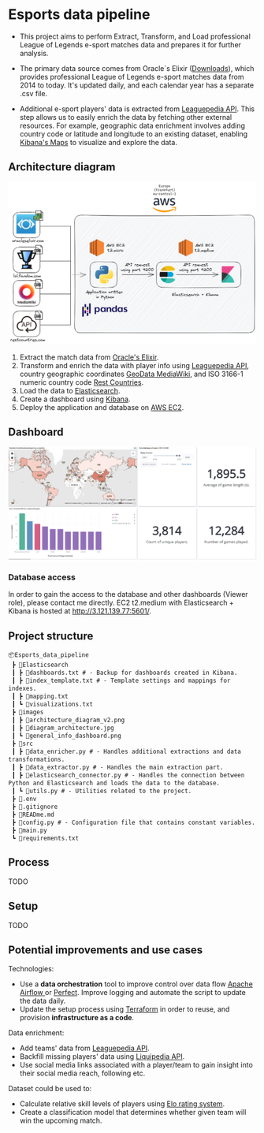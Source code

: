 # Esports data pipeline

- This project aims to perform Extract, Transform, and Load professional League of Legends e-sport matches data and prepares it for further analysis.


- The primary data source comes from Oracle`s Elixir ([Downloads](https://oracleselixir.com/tools/downloads)), which provides professional League of Legends e-sport matches data from 2014 to today. It's updated daily, and each calendar year has a separate .csv file.


- Additional e-sport players' data is extracted from [Leaguepedia API](https://lol.fandom.com/wiki/Help:Leaguepedia_API). This step allows us to easily enrich the data by fetching other external resources. For example, geographic data enrichment involves adding country code or latitude and longitude to an existing dataset, enabling [Kibana's Maps](https://www.elastic.co/guide/en/kibana/current/maps.html) to visualize and explore the data.

## Architecture diagram

![Architecture diagram](images/architecture_diagram_v2.png) 

1. Extract the match data from [Oracle's Elixir](https://oracleselixir.com/tools/downloads).
2. Transform and enrich the data with player info using [Leaguepedia API](https://lol.fandom.com/wiki/Help:Leaguepedia_API), country geographic coordinates [GeoData MediaWiki](https://www.mediawiki.org/wiki/Extension:GeoData), and ISO 3166-1 numeric country code [Rest Countries](https://gitlab.com/amatos/rest-countries).
3. Load the data to [Elasticsearch](https://www.elastic.co/guide/en/elasticsearch/reference/current/index.html).
4. Create a dashboard using [Kibana](https://www.elastic.co/guide/en/kibana/master/index.html). 
5. Deploy the application and database on [AWS EC2](https://aws.amazon.com/ec2/).

## Dashboard
![General dashboard](images/general_info_dashboard.png) 

### Database access
In order to gain the access to the database and other dashboards (Viewer role), please contact me directly. EC2 t2.medium with Elasticsearch + Kibana is hosted at http://3.121.139.77:5601/.
## Project structure
```
📦Esports_data_pipeline
 ┣ 📂Elasticsearch
 ┃ ┣ 📜dashboards.txt # - Backup for dashboards created in Kibana.
 ┃ ┣ 📜index_template.txt # - Template settings and mappings for indexes.
 ┃ ┣ 📜mapping.txt
 ┃ ┗ 📜visualizations.txt
 ┣ 📂images
 ┃ ┣ 📜architecture_diagram_v2.png
 ┃ ┣ 📜diagram_architecture.jpg
 ┃ ┗ 📜general_info_dashboard.png
 ┣ 📂src
 ┃ ┣ 📜data_enricher.py # - Handles additional extractions and data transformations.
 ┃ ┣ 📜data_extractor.py # - Handles the main extraction part.
 ┃ ┣ 📜elasticsearch_connector.py # - Handles the connection between Python and Elasticsearch and loads the data to the database.
 ┃ ┗ 📜utils.py # - Utilities related to the project.
 ┣ 📜.env
 ┣ 📜.gitignore 
 ┣ 📜READme.md
 ┣ 📜config.py # - Configuration file that contains constant variables.
 ┣ 📜main.py
 ┗ 📜requirements.txt
```

## Process 
TODO

[//]: # (Najwazniejse mozliwosci konfiguracji, czyli np lata z plikami csv, limits, etc etc)

[//]: # (opisaywac funkcje opisac jak dla )

[//]: # (Pobieram data frame w klasie GetData)


    


## Setup
TODO

[//]: # (wrzuc link do instalacji elastica)

[//]: # (instalacja kibany)


[//]: # (index+mapping)

[//]: # (wrzucanie do bazy)

## Potential improvements and use cases
Technologies:
- Use a **data orchestration** tool to improve control over data flow [Apache Airflow
](https://airflow.apache.org/) or [Perfect](https://www.prefect.io/). Improve logging and automate the script to update the data daily.
- Update the setup process using [Terraform](https://www.terraform.io/) in order to reuse, and provision **infrastructure as a code**.

Data enrichment:
- Add teams' data from [Leaguepedia API](https://lol.fandom.com/wiki/Help:Leaguepedia_API).
- Backfill missing players' data using [Liquipedia API](https://liquipedia.net/commons/Liquipedia:API_Usage_Guidelines).
- Use social media links associated with a player/team to gain insight into their social media reach, following etc. 

Dataset could be used to:

- Calculate relative skill levels of players using [Elo rating system](https://en.wikipedia.org/wiki/Elo_rating_system).
- Create a classification model that determines whether given team will win the upcoming match.

